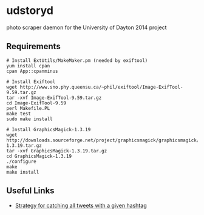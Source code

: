 udstoryd
========

photo scraper daemon for the University of Dayton 2014 project


## Requirements
````
# Install ExtUtils/MakeMaker.pm (needed by exiftool)
yum install cpan
cpan App::cpanminus

# Install Exiftool
wget http://www.sno.phy.queensu.ca/~phil/exiftool/Image-ExifTool-9.59.tar.gz
tar -xvf Image-ExifTool-9.59.tar.gz
cd Image-ExifTool-9.59
perl Makefile.PL
make test
sudo make install

# Install GraphicsMagick-1.3.19
wget http://downloads.sourceforge.net/project/graphicsmagick/graphicsmagick/1.3.19/GraphicsMagick-1.3.19.tar.gz
tar -xvf GraphicsMagick-1.3.19.tar.gz
cd GraphicsMagick-1.3.19
./configure
make
make install

````


## Useful Links
- [Strategy for catching all tweets with a given hashtag](https://dev.twitter.com/discussions/28068)
